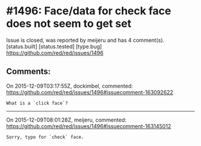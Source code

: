 
#1496: Face/data for check face does not seem to get set
================================================================================
Issue is closed, was reported by meijeru and has 4 comment(s).
[status.built] [status.tested] [type.bug]
<https://github.com/red/red/issues/1496>




Comments:
--------------------------------------------------------------------------------

On 2015-12-09T03:17:55Z, dockimbel, commented:
<https://github.com/red/red/issues/1496#issuecomment-163092622>

    What is a `click face`?

--------------------------------------------------------------------------------

On 2015-12-09T08:01:28Z, meijeru, commented:
<https://github.com/red/red/issues/1496#issuecomment-163145012>

    Sorry, typo for `check` face.

